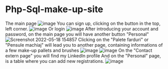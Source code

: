 # Php-Sql-make-up-site
The main page
![image](https://user-images.githubusercontent.com/91314839/168610346-435aab30-1399-40e0-8a75-eb0ef66c1739.png)
You can sign up, clicking on the button in the top, left corner.
![image](https://user-images.githubusercontent.com/91314839/169041803-5daf5bd3-72fc-4cee-b713-6a39feabd2f0.png)
Or login
![image](https://user-images.githubusercontent.com/91314839/169042135-01370e55-9be7-4fdd-835d-8996b25f710c.png)
After introducing your account and password, on the main page you will have another button "Personal"
![Screenshot 2022-05-18 154857](https://user-images.githubusercontent.com/91314839/169042365-01676763-4d8a-454c-802f-70efc06ab11d.png)
Clicking on the "Palete farduri" or "Pensule machiaj" will lead you to another page, containing informations of a few make-up pallets and brushes
![image](https://user-images.githubusercontent.com/91314839/169042668-92626236-d15c-4172-aba7-d1080628cac7.png)
![image](https://user-images.githubusercontent.com/91314839/169043144-82d2b195-30ba-482c-b744-398c42821c13.png)
On the "Contact extern page" you will find my LinkedIn profile
And on the "Personal" page, is a table where you can add new registrations.
![image](https://user-images.githubusercontent.com/91314839/169043503-33439e4b-0b61-4363-bc0a-109d2e4c084a.png)
